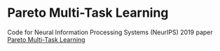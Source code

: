 # Pareto Multi-Task Learning
Code for Neural Information Processing Systems (NeurIPS) 2019 paper [Pareto Multi-Task Learning](https://papers.nips.cc/paper/9374-pareto-multi-task-learning)
